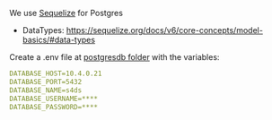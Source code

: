 We use [Sequelize](https://sequelize.org/docs/v6/) for Postgres

- DataTypes: https://sequelize.org/docs/v6/core-concepts/model-basics/#data-types

Create a .env file at [postgresdb folder](./) with the variables:

```yaml
DATABASE_HOST=10.4.0.21
DATABASE_PORT=5432
DATABASE_NAME=s4ds
DATABASE_USERNAME=****
DATABASE_PASSWORD=****
```
